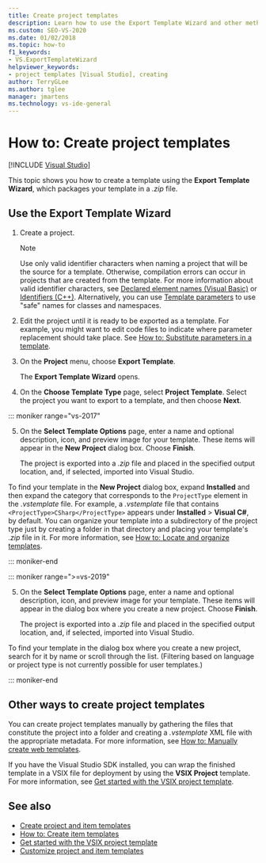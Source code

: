 ```yaml
---
title: Create project templates
description: Learn how to use the Export Template Wizard and other methods to create project templates in Visual Studio.
ms.custom: SEO-VS-2020
ms.date: 01/02/2018
ms.topic: how-to
f1_keywords:
- VS.ExportTemplateWizard
helpviewer_keywords:
- project templates [Visual Studio], creating
author: TerryGLee
ms.author: tglee
manager: jmartens
ms.technology: vs-ide-general
---
```

# How to: Create project templates

 [!INCLUDE [Visual Studio](~/includes/applies-to-version/vs-not-mac.md)]

This topic shows you how to create a template using the **Export Template Wizard**, which packages your template in a *.zip* file.

## Use the Export Template Wizard

1. Create a project.

    > [!NOTE]
    > Use only valid identifier characters when naming a project that will be the source for a template. Otherwise, compilation errors can occur in projects that are created from the template. For more information about valid identifier characters, see [Declared element names (Visual Basic)](/dotnet/visual-basic/programming-guide/language-features/declared-elements/declared-element-names) or [Identifiers (C++)](/cpp/cpp/identifiers-cpp). Alternatively, you can use [Template parameters](../ide/template-parameters.md) to use "safe" names for classes and namespaces.

2. Edit the project until it is ready to be exported as a template. For example, you might want to edit code files to indicate where parameter replacement should take place. See [How to: Substitute parameters in a template](../ide/how-to-substitute-parameters-in-a-template.md).

3. On the **Project** menu, choose **Export Template**.

   The **Export Template Wizard** opens.

4. On the **Choose Template Type** page, select **Project Template**. Select the project you want to export to a template, and then choose **Next**.

::: moniker range="vs-2017"

5. On the **Select Template Options** page, enter a name and optional description, icon, and preview image for your template. These items will appear in the **New Project** dialog box. Choose **Finish**.

   The project is exported into a *.zip* file and placed in the specified output location, and, if selected, imported into Visual Studio.

To find your template in the **New Project** dialog box, expand **Installed** and then expand the category that corresponds to the `ProjectType` element in the *.vstemplate* file. For example, a *.vstemplate* file that contains `<ProjectType>CSharp</ProjectType>` appears under **Installed** > **Visual C#**, by default. You can organize your template into a subdirectory of the project type just by creating a folder in that directory and placing your template's *.zip* file in it. For more information, see [How to: Locate and organize templates](../ide/how-to-locate-and-organize-project-and-item-templates.md).

::: moniker-end

::: moniker range=">=vs-2019"

5. On the **Select Template Options** page, enter a name and optional description, icon, and preview image for your template. These items will appear in the dialog box where you create a new project. Choose **Finish**.

   The project is exported into a *.zip* file and placed in the specified output location, and, if selected, imported into Visual Studio.

To find your template in the dialog box where you create a new project, search for it by name or scroll through the list. (Filtering based on language or project type is not currently possible for user templates.)

::: moniker-end

## Other ways to create project templates

You can create project templates manually by gathering the files that constitute the project into a folder and creating a *.vstemplate* XML file with the appropriate metadata. For more information, see [How to: Manually create web templates](../ide/how-to-manually-create-web-templates.md).

If you have the Visual Studio SDK installed, you can wrap the finished template in a VSIX file for deployment by using the **VSIX Project** template. For more information, see [Get started with the VSIX project template](../extensibility/getting-started-with-the-vsix-project-template.md).

## See also

- [Create project and item templates](../ide/creating-project-and-item-templates.md)
- [How to: Create item templates](../ide/how-to-create-item-templates.md)
- [Get started with the VSIX project template](../extensibility/getting-started-with-the-vsix-project-template.md)
- [Customize project and item templates](customizing-project-and-item-templates.md)
